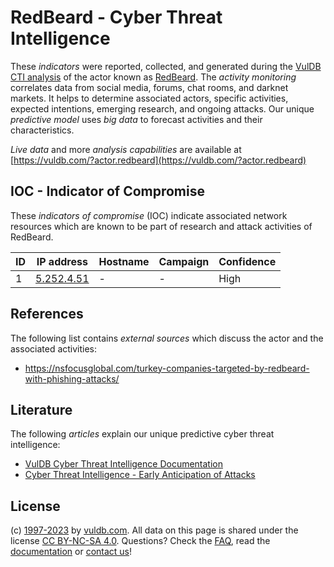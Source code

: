 # RedBeard - Cyber Threat Intelligence

These _indicators_ were reported, collected, and generated during the [VulDB CTI analysis](https://vuldb.com/?kb.cti) of the actor known as [RedBeard](https://vuldb.com/?actor.redbeard). The _activity monitoring_ correlates data from social media, forums, chat rooms, and darknet markets. It helps to determine associated actors, specific activities, expected intentions, emerging research, and ongoing attacks. Our unique _predictive model_ uses _big data_ to forecast activities and their characteristics.

_Live data_ and more _analysis capabilities_ are available at [https://vuldb.com/?actor.redbeard](https://vuldb.com/?actor.redbeard)

## IOC - Indicator of Compromise

These _indicators of compromise_ (IOC) indicate associated network resources which are known to be part of research and attack activities of RedBeard.

ID | IP address | Hostname | Campaign | Confidence
-- | ---------- | -------- | -------- | ----------
1 | [5.252.4.51](https://vuldb.com/?ip.5.252.4.51) | - | - | High

## References

The following list contains _external sources_ which discuss the actor and the associated activities:

* https://nsfocusglobal.com/turkey-companies-targeted-by-redbeard-with-phishing-attacks/

## Literature

The following _articles_ explain our unique predictive cyber threat intelligence:

* [VulDB Cyber Threat Intelligence Documentation](https://vuldb.com/?kb.cti)
* [Cyber Threat Intelligence - Early Anticipation of Attacks](https://www.scip.ch/en/?labs.20201022)

## License

(c) [1997-2023](https://vuldb.com/?kb.changelog) by [vuldb.com](https://vuldb.com/?kb.about). All data on this page is shared under the license [CC BY-NC-SA 4.0](https://creativecommons.org/licenses/by-nc-sa/4.0/). Questions? Check the [FAQ](https://vuldb.com/?kb.faq), read the [documentation](https://vuldb.com/?kb) or [contact us](https://vuldb.com/?contact)!
